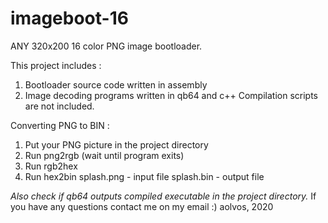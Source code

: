 # imageboot-16
ANY 320x200 16 color PNG image bootloader.

This project includes :
1) Bootloader source code written in assembly
2) Image decoding programs written in qb64 and c++
Compilation scripts are not included.

Converting PNG to BIN :
1) Put your PNG picture in the project directory
2) Run png2rgb (wait until program exits)
3) Run rgb2hex
4) Run hex2bin
splash.png - input file
splash.bin - output file

*Also check if qb64 outputs compiled executable in the project directory.*
If you have any questions contact me on my email :)
aolvos, 2020
